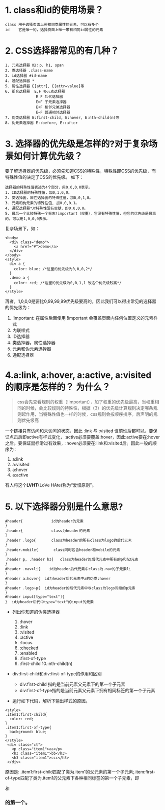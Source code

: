 # 1. class和id的使用场景？
```
class 用于选择页面上带相同类属性的元素，可以有多个
id    它是唯一的，选择页面上唯一带有相同id属性的元素
```
# 2. CSS选择器常见的有几种？
    1. 元素选择器 如：p, h1, span
    2. 类选择器 .class-name
    3. id选择器 #id-name
    4. 通配选择器 *
    5. 属性选择器 E[attr], E[attr=value]等
    6. 组合选择器  E,F 多元素选择器
                  E F 后代选择器
                  E>F 子元素选择器
                  E+F 相邻兄弟选择器
                  E~F 普通相邻选择器
    7. 伪类选择器 E:first-child, E:hover, E:nth-child(n)等
    8. 伪元素选择器 E::before, E::after
# 3. 选择器的优先级是怎样的?对于复杂场景如何计算优先级？
要了解选择器的优先级，必须先知道CSS的特殊性，特殊性即CSS的优先级，而特殊性值的决定了CSS的优先级。
如下：
```
选择器的特殊性值表述为4个部分，用0,0,0,0表示。
1. ID选择器的特殊性值，加0,1,0,0。
2. 类选择器，属性选择器的特殊性值，加0,0,1,0。
3. 元素和伪元素的特殊性值, 加0,0,0,1。
4. 通配选择器*对特殊性没有贡献，即0,0,0,0。
5. 最后一个比较特殊一个标志!important（权重），它没有特殊性值，但它的优先级是最高的，可以用1,0,0,0表示。
```
复杂场景下，如：
```
<body>
  <div class="demo">
    <a href="#">demo</a>
  </div>
</body>
<style>
  div a {
    color: blue; /*这里的优先级为0,0,0,2*/
  }
  .demo a {
    color: red; /*这里的优先级为0,0,1,1 故这个优先级较高*/
  }
</style>
```
再者，1,0,0,0是要比0,99,99,99优先级要高的，因此我们可以得出常见的选择器的优先级为：
  1. !important: 在属性后面使用 !important 会覆盖页面内任何位置定义的元素样式
  2. 内联样式
  3. ID选择器
  4. 类选择器，属性选择器
  5. 元素和伪元素选择器
  6. 通配选择器
# 4.a:link, a:hover, a:active, a:visited 的顺序是怎样的？ 为什么？
>css会先查看规则的权重（!important），加了权重的优先级最高，当权重相同的时候，会比较规则的特殊性，根据（3）的优先级计算规则决定哪条规则起作用，当特殊性值也一样的时候，css规则会按顺序排序，后声明的规则优先级高

一个链接只有访问和未访问的状态，因此 :link 与 :visited 谁前谁后都可以。要保证点击后即active有样式变化，:active必须要覆盖:hover，因此:active要在:hover之后。要保证鼠标滑过有效果，:hover必须要在:link和:visited后。因此一般的顺序为：
  1. a:link
  2. a:visited
  3. a:hover
  4. a:active

有人将这个**LVHT**(LoVe HAte)称为“爱恨原则”。

# 5. 以下选择器分别是什么意思?
```
#header{             id为header的元素
}               
.header{             class为header的元素    
}
.header .logo{       class为header的所有class为logo的后代元素
}
.header.mobile{       class同时包含header和mobile的元素
}
.header p, .header h3{   class为header的后代元素中所有的p和h3元素
}
#header .nav>li{    id为header后代元素中class为.nav的子元素li
}
#header a:hover{  id为header后代元素中a的伪类:hover
}
#header .logo~p{  id为header的后代元素中与class为logo同级的p元素
}
#header input[type="text"]{ 
}  id为header后代中type="text"的input的元素
```
- 列出你知道的伪类选择器
   1. :hover
   2. :link
   3. :visited
   4. :active
   5. :focus
   6. :checked
   7. :enabled
   8. :first-of-type
   9. :first-child
   10.:nth-child(n)
- div:first-child和div:first-of-type的作用和区别

  - div:first-child 指的是当前元素父元素下的第一个子元素
  - div:first-of-type指的是当前元素父元素下拥有相同标签的第一个子元素
- 运行如下代码，解析下输出样式的原因。
```
<style>
.item1:first-child{
  color: red;
}
.item1:first-of-type{
  background: blue;
}
</style>
 <div class="ct">
   <p class="item1">aa</p>
   <h3 class="item1">bb</h3>
   <h3 class="item1">ccc</h3>
 </div>
```
原因是: .item1:first-child匹配了类为.item1的父元素的第一个子元素;.item:first-of-type匹配了类为.item1的父元素下各种相同标签的第一个子元素，即<p>和<h3>的第一个。